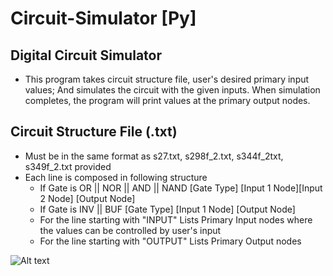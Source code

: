 # Circuit-Simulator [Py]
## Digital Circuit Simulator
  - This program takes circuit structure file, user's desired primary input values;
  And simulates the circuit with the given inputs.
  When simulation completes, the program will print values at the primary output nodes.

## Circuit Structure File (.txt)
- Must be in the same format as s27.txt, s298f_2.txt, s344f_2txt, s349f_2.txt provided
- Each line is composed in following structure
  - If Gate is OR || NOR || AND || NAND
      [Gate Type] [Input 1 Node][Input 2 Node] [Output Node]
  - If Gate is INV || BUF
      [Gate Type] [Input 1 Node] [Output Node]
  - For the line starting with "INPUT"
      Lists Primary Input nodes where the values can be controlled by user's input
  - For the line starting with "OUTPUT"
      Lists Primary Output nodes
      
      
![Alt text](https://imgur.com/gx0wVtU "optional title")

